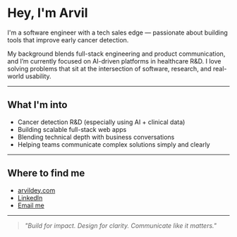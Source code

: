# Hey, I'm Arvil

I'm a software engineer with a tech sales edge — passionate about building tools that improve early cancer detection.

My background blends full-stack engineering and product communication, and I’m currently focused on AI-driven platforms in healthcare R&D. I love solving problems that sit at the intersection of software, research, and real-world usability.

---

## What I'm into

- Cancer detection R&D (especially using AI + clinical data)
- Building scalable full-stack web apps
- Blending technical depth with business conversations
- Helping teams communicate complex solutions simply and clearly

---

## Where to find me

- [arvildey.com](https://arvildey.com)
- [LinkedIn](https://www.linkedin.com/in/arvil-dey/)
- [Email me](mailto:arvildey@gmail.com)

---

> *"Build for impact. Design for clarity. Communicate like it matters."*
